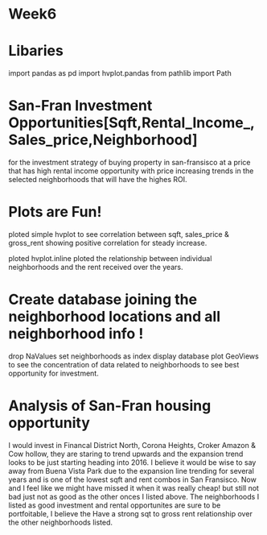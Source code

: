 # Week6
# Libaries 
import pandas as pd
import hvplot.pandas
from pathlib import Path


# San-Fran Investment Opportunities[Sqft,Rental_Income_,Sales_price,Neighborhood]
for the investment strategy of buying property in san-fransisco at a price that 
has high rental income opportunity with price increasing trends in the selected
neighborhoods that will have the highes ROI. 

# Plots are Fun!
ploted simple hvplot to see correlation between sqft, sales_price & gross_rent
showing positive correlation for steady increase.

ploted hvplot.inline
ploted the relationship between individual neighborhoods and the rent received over the years.

# Create database joining the neighborhood locations and all neighborhood info !
drop NaValues set neighborhoods as index display database
plot GeoViews to see the concentration of data related to neighborhoods to see best opportunity
for investment. 

# Analysis of San-Fran housing opportunity

I would invest in Financal District North, Corona Heights, Croker Amazon & Cow hollow, they are staring to trend upwards and the
expansion trend looks to be just starting heading into 2016. I believe it would be wise to say away from 
 Buena Vista Park due to the expansion line trending for several years and is one of the lowest sqft and rent combos in San Fransisco. Now and I feel like we might have
 missed it when it was really cheap! but still not bad just not as good as the other onces I listed above. The
 neighborhoods I listed as good investment and rental opportunites are sure to be portfoitable, I believe the 
Have a strong sqt to gross rent relationship over the other neighborhoods listed. 
